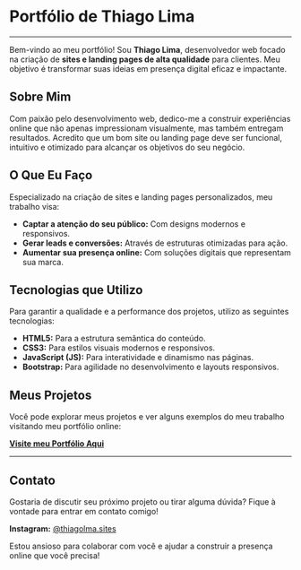 # Portfólio de Thiago Lima

---

Bem-vindo ao meu portfólio! Sou **Thiago Lima**, desenvolvedor web focado na criação de **sites e landing pages de alta qualidade** para clientes. Meu objetivo é transformar suas ideias em presença digital eficaz e impactante.

## Sobre Mim

Com paixão pelo desenvolvimento web, dedico-me a construir experiências online que não apenas impressionam visualmente, mas também entregam resultados. Acredito que um bom site ou landing page deve ser funcional, intuitivo e otimizado para alcançar os objetivos do seu negócio.

## O Que Eu Faço

Especializado na criação de sites e landing pages personalizados, meu trabalho visa:

* **Captar a atenção do seu público:** Com designs modernos e responsivos.
* **Gerar leads e conversões:** Através de estruturas otimizadas para ação.
* **Aumentar sua presença online:** Com soluções digitais que representam sua marca.

## Tecnologias que Utilizo

Para garantir a qualidade e a performance dos projetos, utilizo as seguintes tecnologias:

* **HTML5:** Para a estrutura semântica do conteúdo.
* **CSS3:** Para estilos visuais modernos e responsivos.
* **JavaScript (JS):** Para interatividade e dinamismo nas páginas.
* **Bootstrap:** Para agilidade no desenvolvimento e layouts responsivos.

## Meus Projetos

Você pode explorar meus projetos e ver alguns exemplos do meu trabalho visitando meu portfólio online:

[**Visite meu Portfólio Aqui**](https://thiagolma.github.io/bootweb/)

---

## Contato

Gostaria de discutir seu próximo projeto ou tirar alguma dúvida? Fique à vontade para entrar em contato comigo!

**Instagram:** [@thiagolma.sites](https://www.instagram.com/thiagolma.sites)

Estou ansioso para colaborar com você e ajudar a construir a presença online que você precisa!
